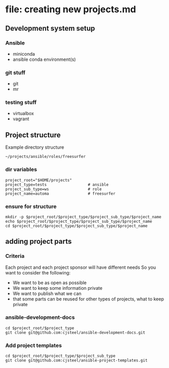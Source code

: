 



# file: creating new projects.md

## Development system setup

### Ansible
* miniconda
* ansible conda environment(s)
### git stuff
* git
* mr
### testing stuff
* virtualbox
* vagrant
## Project structure
Example directory structure
```shell
~/projects/ansible/roles/freesurfer
```
### dir variables
```shell
project_root="$HOME/projects"
project_type=tests                  # ansible
project_sub_type=ws                 # role
project_name=automa                 # freesurfer
```
### ensure for structure
```shell
mkdir -p $project_root/$project_type/$project_sub_type/$project_name
echo $project_root/$project_type/$project_sub_type/$project_name
cd $project_root/$project_type/$project_sub_type/$project_name
```
## adding project parts

### Criteria
Each project and each project sponsor will have different needs So you want to consider the following:

* We want to be as open as possible 
* We want to keep some information private
* We want to publish what we can
* that some parts can be reused for other types of projects, what to keep private 
### ansible-development-docs
```shell
cd $project_root/$project_type
git clone git@github.com:cjsteel/ansible-development-docs.git
```

### Add project templates

```shell
cd $project_root/$project_type/$project_sub_type
git clone git@github.com:cjsteel/ansible-project-templates.git
```

